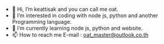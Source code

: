 - 👋 Hi, I’m keattisak and you can call me oat.
- 👀 I’m interested in coding with node js, python and another Programming language.
- 🌱 I’m currently learning node js, python and website.
- 📫 How to reach me E-mail : oat_master@outlook.co.th

<!---
seanthai-01/seanthai-01 is a ✨ special ✨ repository because its `README.md` (this file) appears on your GitHub profile.
You can click the Preview link to take a look at your changes.
--->
